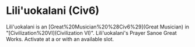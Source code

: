 # Lili'uokalani (Civ6)

Lili'uokalani is an [Great%20Musician%20%28Civ6%29](Great Musician) in "[Civilization%20VI](Civilization VI)".
 Lili'uokalani's Prayer
 Sanoe
Great Works.
Activate at a or with an available slot.